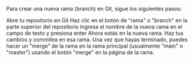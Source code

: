 Para crear una nueva rama (branch) en Git, sigue los siguientes pasos:

Abre tu repositorio en Git
Haz clic en el botón de "rama" o "branch" en la parte superior del repositorio
Ingresa el nombre de la nueva rama en el campo de texto y presiona enter
Ahora estás en la nueva rama. Haz tus cambios y commitea en esa rama.
Una vez que hayas terminado, puedes hacer un "merge" de la rama en la rama principal (usualmente "main" o "master") usando el botón "merge" en la página de la rama.